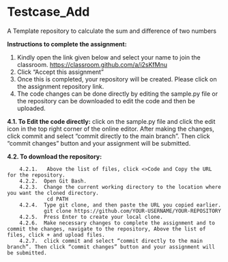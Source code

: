 # Testcase_Add
A Template repository to calculate the sum and difference of two numbers

**Instructions to complete the assignment:**

1.	Kindly open the link given below and select your name to join the classroom.
https://classroom.github.com/a/i2sKfMnu
2.	Click “Accept this assignment”
3.	Once this is completed, your repository will be created. Please click on the assignment repository link.
4.	The code changes can be done directly by editing the sample.py file or the repository can be downloaded to edit the code and then be uploaded.
   
   **4.1.	To Edit the code directly:** click on the sample.py file and click the edit icon in the top right corner of the online editor. After making the changes, click commit and select “commit directly to the main branch”. Then click “commit changes” button and your assignment will be submitted.
  
   **4.2.	To download the repository:**
   
        4.2.1.	 Above the list of files, click <>Code and Copy the URL for the repository. 
        4.2.2.	Open Git Bash.
        4.2.3.	Change the current working directory to the location where you want the cloned directory.
                 cd PATH 
        4.2.4.	Type git clone, and then paste the URL you copied earlier.
                git clone https://github.com/YOUR-USERNAME/YOUR-REPOSITORY
        4.2.5.	Press Enter to create your local clone.
        4.2.6.	Make necessary changes to complete the assignment and to commit the changes, navigate to the repository, Above the list of files, click + and upload files.
        4.2.7.	click commit and select “commit directly to the main branch”. Then click “commit changes” button and your assignment will be submitted.
